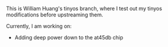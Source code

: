 This is William Huang's tinyos branch, where I test out my 
tinyos modifications before upstreaming them. 

Currently, I am working on: 
- Adding deep power down to the at45db chip